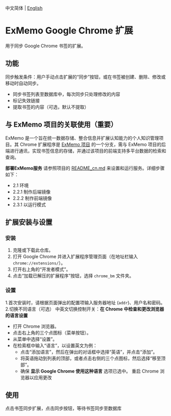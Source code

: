 中文简体 | [English](./README.md)

# ExMemo Google Chrome 扩展
用于同步 Google Chrome 书签的扩展。

## 功能
同步触发条件：用户手动点击扩展的“同步”按钮，或在书签被创建、删除、修改或移动时自动同步。

- 同步书签列表至数据库中，每次同步只处理修改的内容
- 标记失效链接
- 提取书签的内容（可选，默认不提取）

## 与 ExMemo 项目的关联使用（重要）
ExMemo 是一个旨在统一数据存储、整合信息并扩展认知能力的个人知识管理项目。其 Chrome 扩展程序是 [ExMemo 项目](https://github.com/ExMemo/exmemo.git) 的一个分支，需与 ExMemo 项目的后端进行通讯，实现书签信息的存储，并通过该项目的前端支持多平台数据的检索和查询。

**部署ExMemo服务**
请参照项目的 [README_cn.md](https://github.com/ExMemo/exmemo/blob/master/README_cn.md) 来设置和运行服务。详细步骤如下：
- 2.1 环境
- 2.2.1 制作后端镜像
- 2.2.2 制作前端镜像
- 2.3.1 以运行模式

## 扩展安装与设置

### 安装
1. 克隆或下载此仓库。
2. 打开 Google Chrome 并进入扩展程序管理页面（在地址栏输入 `chrome://extensions/`）。
3. 打开右上角的“开发者模式”。
4. 点击“加载已解压的扩展程序”按钮，选择 `chrome_bm` 文件夹。

### 设置
1.首次安装时，请根据页面弹出的配置项输入服务器地址 (`addr`)、用户名和密码。
2.切换不同语言（可选）
中英文切换控制开关：**在 Chrome 中检查和更改浏览器的语言设置**

- 打开 Chrome 浏览器。
- 点击右上角的三个点图标（菜单按钮）。
- 从菜单中选择“设置”。
- 在检索框中输入“语言”，以设置英文为例：
	- 点击“添加语言”，然后在弹出的对话框中选择“英语”，并点击“添加”。
	- 将英语拖动到列表的顶部，或者点击右侧的三个点图标，然后选择“移至顶部”。
	- 确保 **显示 Google Chrome 使用这种语言** 选项已选中。
重启 Chrome 浏览器以应用更改

## 使用
点击书签同步扩展，点击同步按钮，等待书签同步至数据库